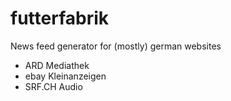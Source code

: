 # futterfabrik

News feed generator for (mostly) german websites

* ARD Mediathek
* ebay Kleinanzeigen
* SRF.CH Audio
